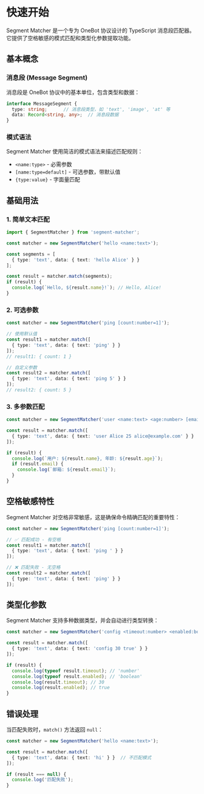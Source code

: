 # 快速开始

Segment Matcher 是一个专为 OneBot 协议设计的 TypeScript 消息段匹配器。它提供了空格敏感的模式匹配和类型化参数提取功能。

## 基本概念

### 消息段 (Message Segment)
消息段是 OneBot 协议中的基本单位，包含类型和数据：

```typescript
interface MessageSegment {
  type: string;      // 消息段类型，如 'text', 'image', 'at' 等
  data: Record<string, any>;  // 消息段数据
}
```

### 模式语法
Segment Matcher 使用简洁的模式语法来描述匹配规则：

- `<name:type>` - 必需参数
- `[name:type=default]` - 可选参数，带默认值
- `{type:value}` - 字面量匹配

## 基础用法

### 1. 简单文本匹配

```typescript
import { SegmentMatcher } from 'segment-matcher';

const matcher = new SegmentMatcher('hello <name:text>');

const segments = [
  { type: 'text', data: { text: 'hello Alice' } }
];

const result = matcher.match(segments);
if (result) {
  console.log(`Hello, ${result.name}!`); // Hello, Alice!
}
```

### 2. 可选参数

```typescript
const matcher = new SegmentMatcher('ping [count:number=1]');

// 使用默认值
const result1 = matcher.match([
  { type: 'text', data: { text: 'ping' } }
]);
// result1: { count: 1 }

// 自定义参数
const result2 = matcher.match([
  { type: 'text', data: { text: 'ping 5' } }
]);
// result2: { count: 5 }
```

### 3. 多参数匹配

```typescript
const matcher = new SegmentMatcher('user <name:text> <age:number> [email:text]');

const result = matcher.match([
  { type: 'text', data: { text: 'user Alice 25 alice@example.com' } }
]);

if (result) {
  console.log(`用户: ${result.name}, 年龄: ${result.age}`);
  if (result.email) {
    console.log(`邮箱: ${result.email}`);
  }
}
```

## 空格敏感特性

Segment Matcher 对空格非常敏感，这是确保命令精确匹配的重要特性：

```typescript
const matcher = new SegmentMatcher('ping [count:number=1]');

// ✅ 匹配成功 - 有空格
const result1 = matcher.match([
  { type: 'text', data: { text: 'ping ' } }
]);

// ❌ 匹配失败 - 无空格
const result2 = matcher.match([
  { type: 'text', data: { text: 'ping' } }
]);
```

## 类型化参数

Segment Matcher 支持多种数据类型，并会自动进行类型转换：

```typescript
const matcher = new SegmentMatcher('config <timeout:number> <enabled:boolean>');

const result = matcher.match([
  { type: 'text', data: { text: 'config 30 true' } }
]);

if (result) {
  console.log(typeof result.timeout); // 'number'
  console.log(typeof result.enabled); // 'boolean'
  console.log(result.timeout); // 30
  console.log(result.enabled); // true
}
```

## 错误处理

当匹配失败时，`match()` 方法返回 `null`：

```typescript
const matcher = new SegmentMatcher('hello <name:text>');

const result = matcher.match([
  { type: 'text', data: { text: 'hi' } }  // 不匹配模式
]);

if (result === null) {
  console.log('匹配失败');
}
```
